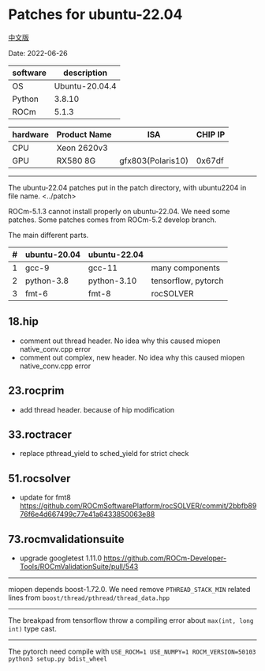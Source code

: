 
# Patches for ubuntu-22.04

[中文版](README_zh_CN.md)

Date: 2022-06-26

|software       |description   |
|---------------|--------------|
|OS             |Ubuntu-20.04.4|
|Python         |3.8.10        |
|ROCm           |5.1.3         |

|hardware|Product Name|ISA              |CHIP IP|
|--------|------------|-----------------|-------|
|CPU     |Xeon 2620v3 |                 |       |
|GPU     |RX580 8G    |gfx803(Polaris10)|0x67df |

---

The ubuntu-22.04 patches put in the patch directory, with ubuntu2204 in file name.
<../patch>

ROCm-5.1.3 cannot install properly on ubuntu-22.04. We need some patches.
Some patches comes from ROCm-5.2 develop branch.

The main different parts.

|#|ubuntu-20.04|ubuntu-22.04|                   |
|-|------------|------------|-------------------|
|1|gcc-9       |gcc-11      |many components    |
|2|python-3.8  |python-3.10 |tensorflow, pytorch|
|3|fmt-6       |fmt-8       |rocSOLVER          |

## 18.hip

* comment out thread header. No idea why this caused miopen native_conv.cpp error
* comment out complex, new header. No idea why this caused miopen native_conv.cpp error

## 23.rocprim

* add thread header. because of hip modification

## 33.roctracer

* replace pthread_yield to sched_yield for strict check

## 51.rocsolver

* update for fmt8 <https://github.com/ROCmSoftwarePlatform/rocSOLVER/commit/2bbfb8976f6e4d667499c77e41a6433850063e88>

## 73.rocmvalidationsuite

* upgrade googletest 1.11.0 <https://github.com/ROCm-Developer-Tools/ROCmValidationSuite/pull/543>

---

miopen depends boost-1.72.0. We need remove `PTHREAD_STACK_MIN` related lines from `boost/thread/pthread/thread_data.hpp`

---

The breakpad from tensorflow throw a compiling error about `max(int, long int)` type cast.

---

The pytorch need compile with `USE_ROCM=1 USE_NUMPY=1 ROCM_VERSION=50103 python3 setup.py bdist_wheel`

